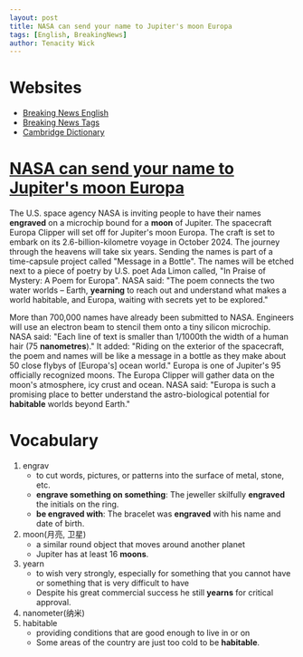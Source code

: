 ```yaml
---
layout: post
title: NASA can send your name to Jupiter's moon Europa
tags: [English, BreakingNews]
author: Tenacity Wick
---
```


# Websites

- [Breaking News English](https://breakingnewsenglish.com/)
- [Breaking News Tags](https://zhouqiang19980220.github.io/tags/#books)
- [Cambridge Dictionary](https://dictionary.cambridge.org/)

# [NASA can send your name to Jupiter's moon Europa](https://breakingnewsenglish.com/2311/231120-send-your-name-to-jupiter.html)

The U.S. space agency NASA is inviting people to have their names **engraved** on a microchip bound for a **moon** of Jupiter. The spacecraft Europa Clipper will set off for Jupiter's moon Europa. The craft is set to embark on its 2.6-billion-kilometre voyage in October 2024. The journey through the heavens will take six years. Sending the names is part of a time-capsule project called "Message in a Bottle". The names will be etched next to a piece of poetry by U.S. poet Ada Limon called, "In Praise of Mystery: A Poem for Europa". NASA said: "The poem connects the two water worlds – Earth, **yearning** to reach out and understand what makes a world habitable, and Europa, waiting with secrets yet to be explored."

More than 700,000 names have already been submitted to NASA. Engineers will use an electron beam to stencil them onto a tiny silicon microchip. NASA said: "Each line of text is smaller than 1/1000th the width of a human hair (75 **nanometres**)." It added: "Riding on the exterior of the spacecraft, the poem and names will be like a message in a bottle as they make about 50 close flybys of [Europa's] ocean world." Europa is one of Jupiter's 95 officially recognized moons. The Europa Clipper will gather data on the moon's atmosphere, icy crust and ocean. NASA said: "Europa is such a promising place to better understand the astro-biological potential for **habitable** worlds beyond Earth."
# Vocabulary

1. engrav
    - to cut words, pictures, or patterns into the surface of metal, stone, etc.
    - **engrave something on something**: The jeweller skilfully **engraved** the initials on the ring.
    - **be engraved with**: The bracelet was **engraved** with his name and date of birth.
2. moon(月亮, 卫星)
    - a similar round object that moves around another planet
    - Jupiter has at least 16 **moons**.
3. yearn
    - to wish very strongly, especially for something that you cannot have or something that is very difficult to have
    - Despite his great commercial success he still **yearns** for critical approval.
4. nanometer(纳米)
5. habitable
    - providing conditions that are good enough to live in or on
    - Some areas of the country are just too cold to be **habitable**.
